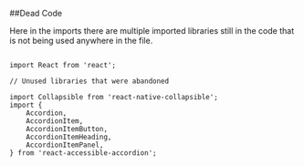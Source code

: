 ##Dead Code

Here in the imports there are multiple imported libraries still in the code that is not being used anywhere in the file.

```{programming-language}

import React from 'react';

// Unused libraries that were abandoned

import Collapsible from 'react-native-collapsible';
import {
    Accordion,
    AccordionItem,
    AccordionItemButton,
    AccordionItemHeading,
    AccordionItemPanel,
} from 'react-accessible-accordion';


```
